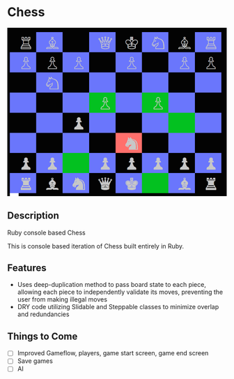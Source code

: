 # Chess
![screenshot](./chess.png)

## Description
Ruby console based Chess

This is console based iteration of Chess built entirely in Ruby. 

## Features
* Uses deep-duplication method to pass board state to each piece, allowing each piece to independently validate its moves, preventing the user from making illegal moves
* DRY code utilizing Slidable and Steppable classes to minimize overlap and redundancies 


## Things to Come
* [ ] Improved Gameflow, players, game start screen, game end screen 
* [ ] Save games
* [ ] AI
